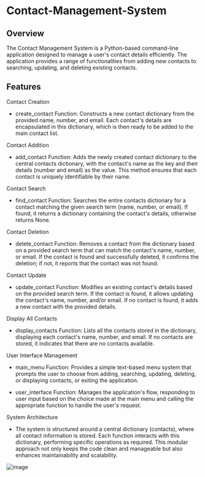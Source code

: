 # Contact-Management-System

## Overview

The Contact Management System is a Python-based command-line application designed to manage a user's contact details efficiently. The application provides a range of functionalities from adding new contacts to searching, updating, and deleting existing contacts.

## Features

Contact Creation

- create_contact Function: Constructs a new contact dictionary from the provided name, number, and email. Each contact's details are encapsulated in this dictionary, which is then ready to be added to the main contact list.

Contact Addition

- add_contact Function: Adds the newly created contact dictionary to the central contacts dictionary, with the contact's name as the key and their details (number and email) as the value. This method ensures that each contact is uniquely identifiable by their name.

Contact Search

- find_contact Function: Searches the entire contacts dictionary for a contact matching the given search term (name, number, or email). If found, it returns a dictionary containing the contact's details, otherwise returns None.

Contact Deletion

- delete_contact Function: Removes a contact from the dictionary based on a provided search term that can match the contact's name, number, or email. If the contact is found and successfully deleted, it confirms the deletion; if not, it reports that the contact was not found.

Contact Update

- update_contact Function: Modifies an existing contact's details based on the provided search term. If the contact is found, it allows updating the contact's name, number, and/or email. If no contact is found, it adds a new contact with the provided details.

Display All Contacts

- display_contacts Function: Lists all the contacts stored in the dictionary, displaying each contact's name, number, and email. If no contacts are stored, it indicates that there are no contacts available.

User Interface Management

- main_menu Function: Provides a simple text-based menu system that prompts the user to choose from adding, searching, updating, deleting, or displaying contacts, or exiting the application.

- user_interface Function: Manages the application's flow, responding to user input based on the choice made at the main menu and calling the appropriate function to handle the user's request.

System Architecture

- The system is structured around a central dictionary (contacts), where all contact information is stored. Each function interacts with this dictionary, performing specific operations as required. This modular approach not only keeps the code clean and manageable but also enhances maintainability and scalability.

![image](https://github.com/user-attachments/assets/5c3b79d7-cf08-400f-b858-1485bd5cdcbc)
